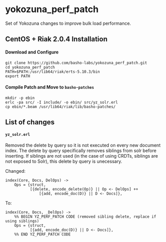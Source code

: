 # yokozuna_perf_patch
Set of Yokozuna changes to improve bulk load performance.

## CentOS + Riak 2.0.4 Installation

#### Download and Configure

```
git clone https://github.com/basho-labs/yokozuna_perf_patch.git
cd yokozuna_perf_patch
PATH=$PATH:/usr/lib64/riak/erts-5.10.3/bin
export PATH
```

#### Compile Patch and Move to `basho-patches`

```
mkdir -p ebin
erlc -pa src/ -I include/ -o ebin/ src/yz_solr.erl
cp ebin/*.beam /usr/lib64/riak/lib/basho-patches/
```

## List of changes

#### `yz_solr.erl`

Removed the delete by query so it is not executed on every new document index. The delete by query specifically removes siblings from solr before inserting. If siblings are not used (in the case of using CRDTs, siblings are not exposed to Solr), this delete by query is unecessary.

Changed:

```
index(Core, Docs, DelOps) ->
    Ops = {struct,
           [{delete, encode_delete(Op)} || Op <- DelOps] ++
               [{add, encode_doc(D)} || D <- Docs]},
```

To: 

```
index(Core, Docs, _DelOps) ->
    %% BEGIN YZ_PERF_PATCH CODE (removed sibling delete, replace if using siblings)
    Ops = {struct,
           [{add, encode_doc(D)} || D <- Docs]},
    %% END YZ_PERF_PATCH CODE
```